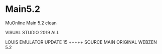# Main5.2
MuOnline Main 5.2 clean 

VISUAL STUDIO 2019 ALL

LOUIS EMULATOR UPDATE 15 
+++++
SOURCE MAIN ORIGINAL WEBZEN 5.2
